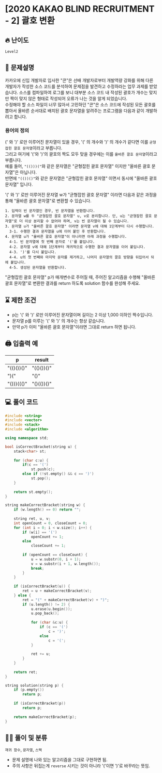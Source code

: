 # [2020 KAKAO BLIND RECRUITMENT - 2] 괄호 변환

## 🔥 난이도
`Level2`

## 📝 문제설명
카카오에 신입 개발자로 입사한 "콘"은 선배 개발자로부터 개발역량 강화를 위해 다른 개발자가 작성한 소스 코드를 분석하여 문제점을 발견하고 수정하라는 업무 과제를 받았습니다. 소스를 컴파일하여 로그를 보니 대부분 소스 코드 내 작성된 괄호가 개수는 맞지만 짝이 맞지 않은 형태로 작성되어 오류가 나는 것을 알게 되었습니다. <br>
수정해야 할 소스 파일이 너무 많아서 고민하던 "콘"은 소스 코드에 작성된 모든 괄호를 뽑아서 올바른 순서대로 배치된 괄호 문자열을 알려주는 프로그램을 다음과 같이 개발하려고 합니다. <br>
<h3><strong>용어의 정의</strong></h3>

(' 와 ')' 로만 이루어진 문자열이 있을 경우, '(' 의 개수와 ')' 의 개수가 같다면 이를 `균형잡힌 괄호 문자열`이라고 부릅니다.<br>
그리고 여기에 '('와 ')'의 괄호의 짝도 모두 맞을 경우에는 이를 `올바른 괄호 문자열`이라고 부릅니다.<br>
예를 들어, `"(()))("`와 같은 문자열은 "균형잡힌 괄호 문자열" 이지만 "올바른 괄호 문자열"은 아닙니다.<br>
반면에 `"(())()"`와 같은 문자열은 "균형잡힌 괄호 문자열" 이면서 동시에 "올바른 괄호 문자열" 입니다.<br>

'(' 와 ')' 로만 이루어진 문자열 w가 "균형잡힌 괄호 문자열" 이라면 다음과 같은 과정을 통해 "올바른 괄호 문자열"로 변환할 수 있습니다.
```
1. 입력이 빈 문자열인 경우, 빈 문자열을 반환합니다. 
2. 문자열 w를 두 "균형잡힌 괄호 문자열" u, v로 분리합니다. 단, u는 "균형잡힌 괄호 문자열"로 더 이상 분리할 수 없어야 하며, v는 빈 문자열이 될 수 있습니다. 
3. 문자열 u가 "올바른 괄호 문자열" 이라면 문자열 v에 대해 1단계부터 다시 수행합니다. 
  3-1. 수행한 결과 문자열을 u에 이어 붙인 후 반환합니다. 
4. 문자열 u가 "올바른 괄호 문자열"이 아니라면 아래 과정을 수행합니다. 
  4-1. 빈 문자열에 첫 번째 문자로 '('를 붙입니다. 
  4-2. 문자열 v에 대해 1단계부터 재귀적으로 수행한 결과 문자열을 이어 붙입니다. 
  4-3. ')'를 다시 붙입니다. 
  4-4. u의 첫 번째와 마지막 문자를 제거하고, 나머지 문자열의 괄호 방향을 뒤집어서 뒤에 붙입니다. 
  4-5. 생성된 문자열을 반환합니다.
```
"균형잡힌 괄호 문자열" p가 매개변수로 주어질 때, 주어진 알고리즘을 수행해 "올바른 괄호 문자열"로 변환한 결과를 return 하도록 solution 함수를 완성해 주세요. <br>

## ⌛️ 제한 조건
- p는 '(' 와 ')' 로만 이루어진 문자열이며 길이는 2 이상 1,000 이하인 짝수입니다.
- 문자열 p를 이루는 '(' 와 ')' 의 개수는 항상 같습니다.
- 만약 p가 이미 "올바른 괄호 문자열"이라면 그대로 return 하면 됩니다.


## 🖨  입출력 예
p|	result
--|--
"(()())()"|	"(()())()"
")("|	"()"
"()))((()"|	"()(())()"

## 💻 풀이 코드
```cpp
#include <string>
#include <vector>
#include <stack>
#include <algorithm>

using namespace std;

bool isCorrectBracket(string u) {
    stack<char> st;
    
    for (char c:u) {
        if(c == '(')
            st.push(c);
        else if (!st.empty() && c == ')')
            st.pop();
    }
    
    return st.empty();
}

string makeCorrectBracket(string w) {
    if (w.length() == 0) return "";
    
    string ret, u, v;
    int openCount = 0, closeCount = 0;
    for (int i = 0; i < w.size(); i++) {
        if (w[i] == '(')
            openCount += 1;
        else
            closeCount += 1;
        
        if (openCount == closeCount) {
            u = w.substr(0, i + 1);
            v = w.substr(i + 1, w.length());
            break;
        }
    }
    
    if (isCorrectBracket(u)) {
        ret = u + makeCorrectBracket(v);
    } else {
        ret = "(" + makeCorrectBracket(v) + ")";
        if (u.length() != 2) {
            u.erase(u.begin());
            u.pop_back();
            
            for (char &c:u) {
                if (c == '(')
                    c = ')';
                else
                    c = '(';
            }
            
            ret += u;
        }
    }
    
    return ret;
}

string solution(string p) {
    if (p.empty())
        return p;
    
    if (isCorrectBracket(p))
        return p;
    
    return makeCorrectBracket(p);
}
```

## ✍🏻 풀이 및 분류
`재귀 함수`, `문자열`, `스택`
- 문제 설명에 나와 있는 알고리즘을 그대로 구현하면 됨.
- 주의 사항은 뒤집는게 `reverse` 시키는 것이 아니라 '('이면 ')'로 바꾸라는 뜻임.